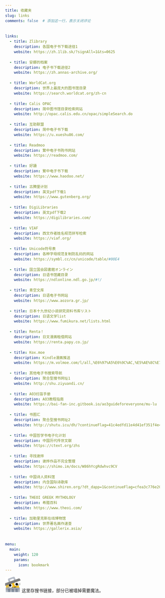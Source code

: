 ```yaml
---
title: 收藏夹
slug: links
comments: false  # 添加这一行，表示关闭评论


links:
  - title: Zlibrary
    description: 各国电子书下载途径1
    website: https://zh.1lib.sk/?signAll=1&ts=0625

  - title: 安娜的档案
    description: 电子书下载途径2
    website: https://zh.annas-archive.org/

  - title: WorldCat.org
    description: 世界上最庞大的图书馆目录
    website: https://search.worldcat.org/zh-cn

  - title: Calis OPAC
    description: 简中图书馆目录检索网站
    website: http://opac.calis.edu.cn/opac/simpleSearch.do

  - title: 互助联盟
    description: 简中电子书下载
    website: https://u.xueshu86.com/

  - title: Readmoo
    description: 繁中电子书购书网站
    website: https://readmoo.com/

  - title: 好讀
    description: 繁中电子书下载
    website: https://www.haodoo.net/

  - title: 古腾堡计划
    description: 英文pdf下载1
    website: https://www.gutenberg.org/

  - title: DigiLibraries
    description: 英文pdf下载2
    website: https://digilibraries.com/

  - title: VIAF
    description: 西文作者姓名规范拼写检索
    website: https://viaf.org/

  - title: Unicode符号表
    description: 各种字母规范复制防乱码的网站
    website: https://symbl.cc/cn/unicode/table/#00E4

  - title: 国立国会図書館オンライン
    description: 日语书馆藏目录
    website: https://ndlonline.ndl.go.jp/#!/

  - title: 青空文库
    description: 日语电子书网站
    website: https://www.aozora.gr.jp/

  - title: 日本十九世纪小说研究资料书库リスト
    description: 日语文学list
    website: https://www.fumikura.net/lists.html

  - title: Renta！
    description: 日文漫画租借网站
    website: https://renta.papy.co.jp/

  - title: Kox.moe
    description: Kindle漫画推送
    website: https://m.volmoe.com/l/all,%E6%97%A5%E6%9C%AC,%E5%AE%8C%E7%B5%90,score,all,s,BL,0,0/

  - title: 其他电子书搜索导航
    description: 聚合型搜书网址1
    website: http://shu.ziyuandi.cn/

  - title: AO3扫盲手册
    description: AO3教程指南
    website: https://bai-fan-inc.gitbook.io/ao3guideforeveryone/mu-lu

  - title: 书图汇
    description: 聚合型搜书网址2
    website: http://shutu.icu/dh/?continueFlag=41c4edfd11e4d41ef351f4e4043343a4%20%E2%80%8B%E2%80%8B%E2%80%8B%E2%80%8B

  - title: 中国哲学书电子化计划
    description: 中国历代传世文献
    website: https://ctext.org/zhs

  - title: 寻找谢烨
    description: 谢烨作品不完全整理
    website: https://shimo.im/docs/W86hYcgRdwhvc9CV

  - title: 中国诗人资料馆
    description: 内含国际诗歌库
    website: http://www.shiren.org/?dt_dapp=1&continueFlag=cfea3c776e207d6956d714f592542618

  - title: THEOI GREEK MYTHOLOGY
    description: 希腊百科
    website: https://www.theoi.com/

  - title: 加勒里克斯在线博物馆
    description: 世界著名画作速查
    website: https://gallerix.asia/


menu:
  main:
    weight: 120
    params:
      icon: bookmark
---
```


<img src="/images/blobcatgooglytrash.png" width=50px height=50px>
这里存搜书链接，部分已被墙掉需要魔法。
